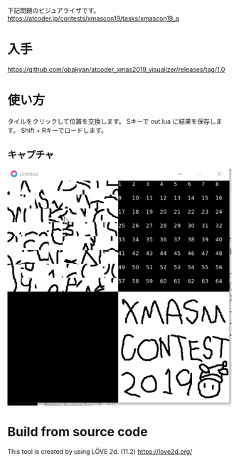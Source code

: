 下記問題のビジュアライザです。
https://atcoder.jp/contests/xmascon19/tasks/xmascon19_a

# 入手

https://github.com/obakyan/atcoder_xmas2019_visualizer/releases/tag/1.0

# 使い方
タイルをクリックして位置を交換します。
Sキーで out.lua に結果を保存します。
Shift + Rキーでロードします。

## キャプチャ
<img src="https://github.com/obakyan/atcoder_xmas2019_visualizer/blob/master/test.gif" alt="capture">

# Build from source code

This tool is created by using LÖVE 2d. (11.2)
https://love2d.org/


